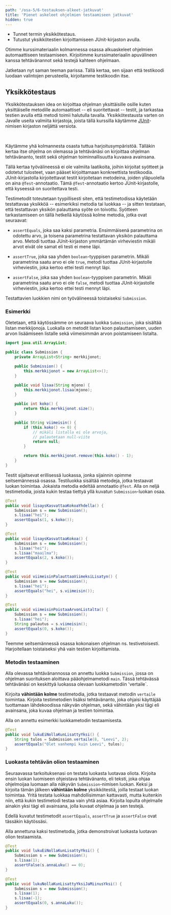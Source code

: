 ```yaml
---
path: '/osa-5/6-testauksen-alkeet-jatkuvat'
title: 'Pienet askeleet ohjelmien testaamiseen jatkuvat'
hidden: true
---
```



<text-box variant='learningObjectives' name='Oppimistavoitteet'>

- Tunnet termin yksikkötestaus.
- Tutustut yksikkötestien kirjoittamiseen JUnit-kirjaston avulla.

</text-box>

Otimme kurssimateriaalin kolmannessa osassa alkuaskeleet ohjelmien automaattiseen testaamiseen. Kirjoitimme kurssimateriaalin apuvälineen kanssa tehtävänannot sekä testejä kahteen ohjelmaan.

Jatketaan nyt saman teeman parissa. Tällä kertaa, sen sijaan että testikoodi luodaan valintojen perusteella, kirjoitamme testikoodin itse.


## Yksikkötestaus

Yksikkötestauksen idea on kirjoittaa ohjelman yksittäisille osille kuten yksittäiselle metodille automaattiset -- eli suoritettavat -- testit, ja tarkastaa testien avulla että metodi toimii halutulla tavalla. Yksikkötestausta varten on Javalle useita valmiita kirjastoja, joista tällä kurssilla käytämme <a href="https://junit.org/junit4/" target="_blank">JUnit</a>-nimisen kirjaston neljättä versiota.

<br/>

Käytämme yhä kolmannesta osasta tuttua harjoitusympäristöä. Tälläkin kertaa itse ohjelma on olemassa ja tehtävänäsi on kirjoittaa ohjelman tehtävänanto, testit sekä ohjelman toiminnallisuutta kuvaava avainsana.

Tällä kertaa työvälineessä ei ole valmiita laatikoita, joihin kirjoitat syötteet ja odotetut tulosteet, vaan pääset kirjoittamaan konkreettista testikoodia. JUnit-kirjastolla kirjoitettavat testit kirjoitetaan metodeina, joiden yläpuolella on aina `@Test`-annotaatio. Tämä `@Test`-annotaatio kertoo JUnit-kirjastolle, että kyseessä on suoritettava testi.

Testimetodit toteutetaan tyypillisesti siten, että testimetodissa käytetään testattavaa yksikköä -- esimerkiksi metodia tai luokkaa -- ja sitten testataan, että testattavan yksikön palauttama syöte on toivottu. Syötteen tarkastamiseen on tällä hetkellä käytössä kolme metodia, jotka ovat seuraavat:

- `assertEquals`, joka saa kaksi parametria. Ensimmäisenä parametrina on odotettu arvo, ja toisena parametrina testattavan yksikön palauttama arvo. Metodi tuottaa JUnit-kirjaston ymmärtämän virheviestin mikäli arvot eivät ole samat eli testi ei mene läpi.

- `assertTrue`, joka saa yhden `boolean`-tyyppisen parametrin. Mikäli parametrina saatu arvo ei ole `true`, metodi tuottaa JUnit-kirjastolle virheviestin, joka kertoo ettei testi mennyt läpi.

- `assertFalse`, joka saa yhden `boolean`-tyyppisen parametrin. Mikäli parametrina saatu arvo ei ole `false`, metodi tuottaa JUnit-kirjastolle virheviestin, joka kertoo ettei testi mennyt läpi.

Testattavien luokkien nimi on työvälineessä toistaiseksi `Submission`.


### Esimerkki

Oletetaan, että käytössämme on seuraava luokka `Submission`, joka sisältää listan merkkijonoja. Luokalla on metodit listan koon palauttamiseen, uuden arvon lisäämiseen listalle sekä viimeisimmän arvon poistamiseen listalta.

```java
import java.util.ArrayList;

public class Submission {
    private ArrayList<String> merkkijonot;

    public Submission() {
        this.merkkijonot = new ArrayList<>();
    }

    public void lisaa(String mjono) {
        this.merkkijonot.lisaa(mjono);
    }

    public int koko() {
        return this.merkkijonot.size();
    }

    public String viimeisin() {
        if (this.koko() <= 0) {
            // mikäli listalla ei ole arvoja,
            // palautetaan null-viite
            return null;
        }

        return this.merkkijonot.remove(this.koko() - 1);
    }
}
```

Testit sijaitsevat erillisessä luokassa, jonka sijainnin opimme seitsemännessä osassa. Testiluokka sisältää metodeja, jotka testaavat luokan toimintaa. Jokaista metodia edeltää annotaatio `@Test`. Alla on neljä testimetodia, joista kukin testaa tiettyä yllä kuvatun `Submission`-luokan osaa.

```java
@Test
public void lisaysKasvattaaKokoaYhdella() {
    Submission s = new Submission();
    s.lisaa("hei");
    assertEquals(1, s.koko());
}

@Test
public void lisaysKasvattaaKokoa() {
    Submission s = new Submission();
    s.lisaa("hei");
    s.lisaa("maailma");
    assertEquals(2, s.koko());
}

@Test
public void viimeisinPalauttaaViimeksiLisatyn() {
    Submission s = new Submission();
    s.lisaa("hei");
    assertEquals("hei", s.viimeisin());
}

@Test
public void viimeisinPoistaaArvonListalta() {
    Submission s = new Submission();
    s.lisaa("hei");
    String palautus = s.viimeisin();
    assertEquals(0, s.koko());
}
```

Teemme seitsemännessä osassa kokonaisen ohjelman ns. testivetoisesti. Harjoitellaan toistaiseksi yhä vain testien kirjoittamista.


### Metodin testaaminen

Alla olevassa tehtävänannossa on annettu luokka `Submission`, jossa on ohjelman suorituksen aloittava pääohjelmametodi `main`. Tässä tehtävässä tehtävänäsi on keskittyä luokassa olevaan luokkametodiin 'vertaile`.

Kirjoita **vähintään kolme** testimetodia, jotka testaavat metodin `vertaile` toimintaa. Kirjoita testimetodien lisäksi tehtävänanto, joka ohjaisi käyttäjää tuottamaan lähdekoodissa näkyvän ohjelman, sekä vähintään yksi tägi eli avainsana, joka kuvaa ohjelman ja testien toimintaa.

Alla on annettu esimerkki luokkametodin testaamisesta.

```java
@Test
public void lukuEiNollaKunLisattyYksi() {
    String tulos = Submission.vertaile(8, "Leevi", 2);
    assertEquals("Olet vanhempi kuin Leevi", tulos);
}
```


<crowdsorcerer id='23'></crowdsorcerer>


### Luokasta tehtävän olion testaaminen


Seuraavassa tarkoituksenasi on testata luokasta luotavaa oliota. Kirjoita ensin luokan luomiseen ohjeistava tehtävänanto, eli teksti, joka ohjaa ohjelmoijaa luomaan alla näkyvän `Submission`-nimisen luokan. Keksi ja kirjoita tämän jälkeen **vähintään kolme** yksikkötestiä, joilla testaat luokan toimintaa. Yritä testata luokkaa mahdollisimman kattavasti, mutta kuitenkin niin, että kukin testimetodi testaa vain yhtä asiaa. Kirjoita lopulta ohjelmalle ainakin yksi tägi eli avainsana, jolla kuvaat ohjelmaa ja sen testejä.


Edellä kuvatut testimetodit `assertEquals`, `assertTrue` ja `assertFalse` ovat tässäkin käytössäsi.


Alla annettuna kaksi testimetodia, jotka demonstroivat luokasta luotavan olion testaamista.

```java
@Test
public void lukuEiNollaKunLisattyYksi() {
    Submission s = new Submission();
    s.lisaa(1);
    assertFalse(s.annaLuku() == 0);
}

@Test
public void lukuNollaKunLisattyYksiJaMiinusYksi() {
    Submission s = new Submission();
    s.lisaa(1);
    s.lisaa(-1);
    assertEquals(0, s.annaLuku());
}
```

<crowdsorcerer id='24'></crowdsorcerer>
